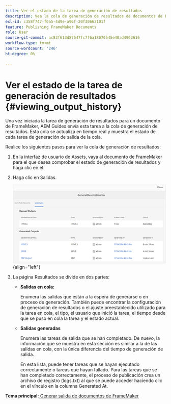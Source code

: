 ```yaml
---
title: Ver el estado de la tarea de generación de resultados
description: Vea la cola de generación de resultados de documentos de FrameMaker. Obtenga información sobre cómo ver el estado de una tarea de generación de resultados.
exl-id: c358f747-f0a5-4d9e-a96f-20f30663101f
feature: Publishing FrameMaker Documents
role: User
source-git-commit: ac83f613d87547fc7f6a18070545e40ad4963616
workflow-type: tm+mt
source-wordcount: '246'
ht-degree: 0%

---
```


# Ver el estado de la tarea de generación de resultados {#viewing_output_history}

Una vez iniciada la tarea de generación de resultados para un documento de FrameMaker, AEM Guides envía esta tarea a la cola de generación de resultados. Esta cola se actualiza en tiempo real y muestra el estado de cada tarea de generación de salida de la cola.

Realice los siguientes pasos para ver la cola de generación de resultados:

1. En la interfaz de usuario de Assets, vaya al documento de FrameMaker para el que desea comprobar el estado de generación de resultados y haga clic en él.

1. Haga clic en Salidas.

   ![](images/output-queued-fm.png){align="left"}

1. La página Resultados se divide en dos partes:

   - **Salidas en cola:**

     Enumera las salidas que están a la espera de generarse o en proceso de generación. También puede encontrar la configuración de generación de resultados o el ajuste preestablecido utilizado para la tarea en cola, el tipo, el usuario que inició la tarea, el tiempo desde que se puso en cola la tarea y el estado actual.

   - **Salidas generadas**

     Enumera las tareas de salida que se han completado. De nuevo, la información que se muestra en esta sección es similar a la de las salidas en cola, con la única diferencia del tiempo de generación de salida.

     En esta lista, puede tener tareas que se hayan ejecutado correctamente o tareas que hayan fallado. Para las tareas que se han completado correctamente, el proceso de publicación crea un archivo de registro \(logs.txt\) al que se puede acceder haciendo clic en el vínculo en la columna Generated At.


**Tema principal:**[ Generar salida de documentos de FrameMaker](fm-output-generatation.md)
